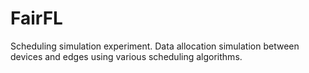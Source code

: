 # FairFL

Scheduling simulation experiment.
Data allocation simulation between devices and edges using various scheduling algorithms.
